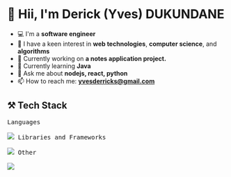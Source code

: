 <h1 align="left"">
  👋 Hii, I'm Derick (Yves) DUKUNDANE
</h1>

- 💻 I'm a **software engineer**
- 🧠 I have a keen interest in **web technologies**, **computer science**, and **algorithms**
- 🔭 Currently working on **a notes application project.**
- 🌱 Currently learning **Java**
- 💬 Ask me about **nodejs, react, python**
- 📫 How to reach me: **yvesderricks@gmail.com**

<h2 align="left">⚒️ Tech Stack</h2>
<div align="left">
  <kbd>
    <kbd>Languages</kbd>
    <br/> <br/>
    <img src="https://skillicons.dev/icons?i=py,ts,java,cpp" />
  </kbd>

  <kbd>
    <kbd>Libraries and Frameworks</kbd>
    <br/> <br/>
    <img src="https://skillicons.dev/icons?i=react,nodejs,express,tailwind,materialui" />
  </kbd>

  <kbd>
    <kbd>Other</kbd>
    <br/> <br/>
    <img src="https://skillicons.dev/icons?i=bash,firebase,supabase,git,github,netlify,mysql,raspberrypi,arduino" />
  </kbd>
</div>

<!-- <h3 align="left">Connect with me:</h3>
<p align="left">
</p> -->

<!-- <h3 align="left">Support:</h3>
<p><a href="https://www.buymeacoffee.com/furahaderick"> <img align="left" src="https://cdn.buymeacoffee.com/buttons/v2/default-yellow.png" height="50" width="210" alt="furahaderick" /></a></p><br><br> -->
